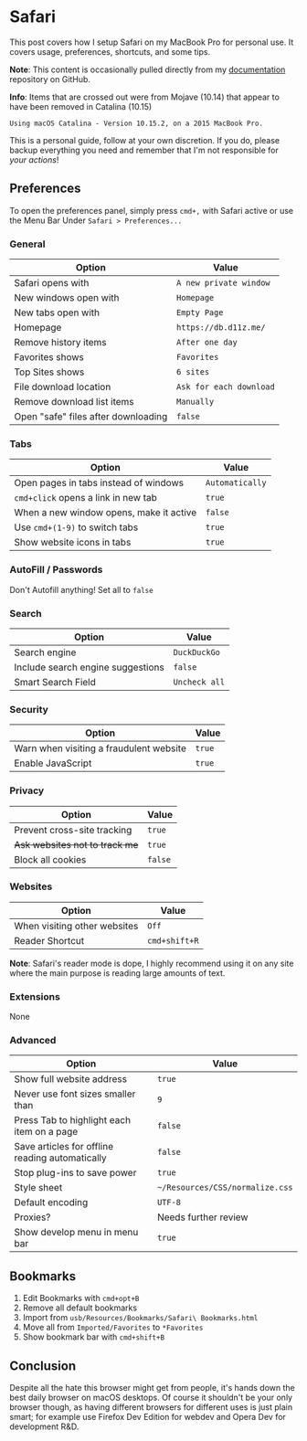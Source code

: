 # Safari

This post covers how I setup Safari on my MacBook Pro for personal use. It covers usage, preferences, shortcuts, and some tips.

**Note**: This content is occasionally pulled directly from my [documentation](https://github.com/dsthedev/documentation) repository on GitHub.

**Info**: Items that are crossed out were from Mojave (10.14) that appear to have been removed in Catalina (10.15)

```text
Using macOS Catalina - Version 10.15.2, on a 2015 MacBook Pro.
```

This is a personal guide, follow at your own discretion. If you do, please backup everything you need and remember that I'm not responsible for _your actions_!

## Preferences

To open the preferences panel, simply press `cmd+,` with Safari active or use the Menu Bar Under `Safari > Preferences...`

### General

| Option                              | Value                   |
| ----------------------------------- | ----------------------- |
| Safari opens with                   | `A new private window`  |
| New windows open with               | `Homepage`              |
| New tabs open with                  | `Empty Page`            |
| Homepage                            | `https://db.d11z.me/`   |
| Remove history items                | `After one day`         |
| Favorites shows                     | `Favorites`             |
| Top Sites shows                     | `6 sites`               |
| File download location              | `Ask for each download` |
| Remove download list items          | `Manually`              |
| Open "safe" files after downloading | `false`                 |

### Tabs

| Option                                  | Value           |
| --------------------------------------- | --------------- |
| Open pages in tabs instead of windows   | `Automatically` |
| `cmd+click` opens a link in new tab     | `true`          |
| When a new window opens, make it active | `false`         |
| Use `cmd+(1-9)` to switch tabs          | `true`          |
| Show website icons in tabs              | `true`          |

### AutoFill / Passwords

Don't Autofill anything! Set all to `false`

### Search

| Option                            | Value         |
| --------------------------------- | ------------- |
| Search engine                     | `DuckDuckGo`  |
| Include search engine suggestions | `false`       |
| Smart Search Field                | `Uncheck all` |

### Security

| Option                                  | Value  |
| --------------------------------------- | ------ |
| Warn when visiting a fraudulent website | `true` |
| Enable JavaScript                       | `true` |

### Privacy

| Option                           | Value   |
| -------------------------------- | ------- |
| Prevent cross-site tracking      | `true`  |
| ~~Ask websites not to track me~~ | `true`  |
| Block all cookies                | `false` |

### Websites

| Option                       | Value         |
| ---------------------------- | ------------- |
| When visiting other websites | `Off`         |
| Reader Shortcut              | `cmd+shift+R` |

**Note**: Safari's reader mode is dope, I highly recommend using it on any site where the main purpose is reading large amounts of text.

### Extensions

None

### Advanced

| Option                                          | Value                           |
| ----------------------------------------------- | ------------------------------- |
| Show full website address                       | `true`                          |
| Never use font sizes smaller than               | `9`                             |
| Press Tab to highlight each item on a page      | `false`                         |
| Save articles for offline reading automatically | `false`                         |
| Stop plug-ins to save power                     | `true`                          |
| Style sheet                                     | `~/Resources/CSS/normalize.css` |
| Default encoding                                | `UTF-8`                         |
| Proxies?                                        | Needs further review            |
| Show develop menu in menu bar                   | `true`                          |

## Bookmarks

1. Edit Bookmarks with `cmd+opt+B`
2. Remove all default bookmarks
3. Import from `usb/Resources/Bookmarks/Safari\ Bookmarks.html`
4. Move all from `Imported/Favorites` to `*Favorites`
5. Show bookmark bar with `cmd+shift+B`

## Conclusion

Despite all the hate this browser might get from people, it's hands down the best daily browser on macOS desktops.  Of course it shouldn't be your only browser though, as having different browsers for different uses is just plain smart; for example use Firefox Dev Edition for webdev and Opera Dev for development R&D.
